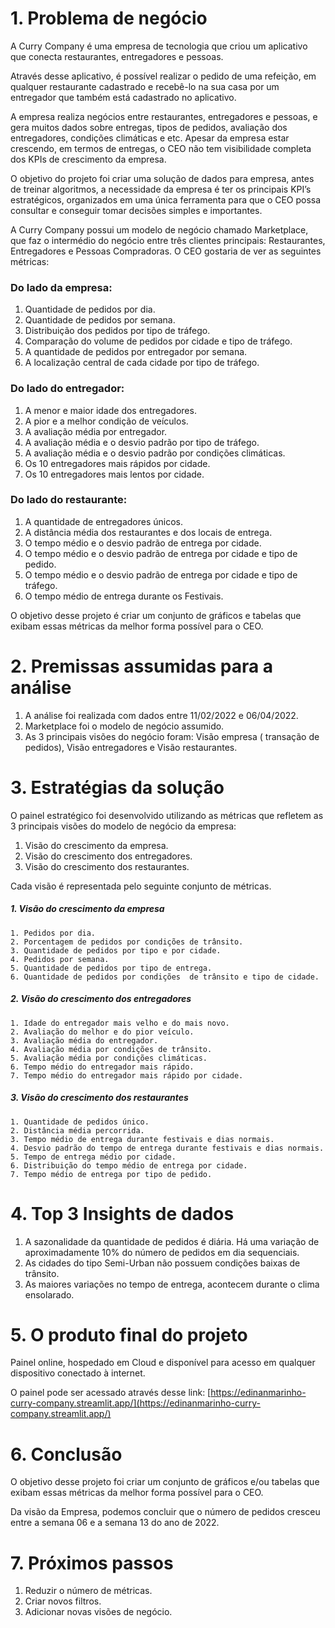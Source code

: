 # 1. Problema de negócio

A Curry Company é uma empresa de tecnologia que criou um aplicativo que conecta restaurantes, entregadores e pessoas.

Através desse aplicativo, é possível realizar o pedido de uma refeição, em qualquer restaurante cadastrado e recebê-lo na sua casa por um entregador que também está cadastrado no aplicativo.

A empresa realiza negócios entre restaurantes, entregadores e pessoas, e gera muitos dados sobre entregas, tipos de pedidos, avaliação dos entregadores, condições climáticas e etc. Apesar da empresa estar crescendo, em termos de entregas, o CEO não tem visibilidade completa dos KPIs de crescimento da empresa.

O objetivo do projeto foi criar uma solução de dados para empresa, antes de treinar algoritmos, a necessidade da empresa é ter os principais KPI’s estratégicos, organizados em uma única ferramenta para que o CEO possa consultar e conseguir tomar decisões simples e importantes.

A Curry Company possui um modelo de negócio chamado Marketplace, que faz o intermédio do negócio entre três clientes principais: Restaurantes, Entregadores e Pessoas Compradoras. O CEO gostaria de ver as seguintes métricas:

### Do lado da empresa:

1. Quantidade de pedidos por dia.
2. Quantidade de pedidos por semana.
3. Distribuição dos pedidos por tipo de tráfego.
4. Comparação do volume de pedidos por cidade e tipo de tráfego. 
5. A quantidade de pedidos por entregador por semana.
6. A localização central de cada cidade por tipo de tráfego.

### Do lado do entregador:

1. A menor e maior idade dos entregadores.
2. A pior e a melhor condição de veículos.
3. A avaliação média por entregador.
4. A avaliação média e o desvio padrão por tipo de tráfego.
5. A avaliação média e o desvio padrão por condições climáticas.
6. Os 10 entregadores mais rápidos por cidade.
7. Os 10 entregadores mais lentos por cidade.

### Do lado do restaurante:

1. A quantidade de entregadores únicos.
2. A distância média dos restaurantes e dos locais de entrega.
3. O tempo médio e o desvio padrão de entrega por cidade.
4. O tempo médio e o desvio padrão de entrega por cidade e tipo de pedido.
5. O tempo médio e o desvio padrão de entrega por cidade e tipo de tráfego.
6. O tempo médio de entrega durante os Festivais.

O objetivo desse projeto é criar um conjunto de gráficos e tabelas que exibam essas métricas da melhor forma possível para o CEO.

# 2. Premissas assumidas para a análise

1. A análise foi realizada com dados entre 11/02/2022 e 06/04/2022.
2. Marketplace foi o modelo de negócio assumido.
3. As 3 principais visões do negócio foram: Visão empresa ( transação de pedidos), Visão entregadores e Visão restaurantes.

# 3. Estratégias da solução

O painel estratégico foi desenvolvido utilizando as métricas que refletem as 3 principais visões do modelo de negócio da empresa:

1. Visão do crescimento da empresa.
2. Visão do crescimento dos entregadores.
3. Visão do crescimento dos restaurantes.

Cada visão é representada pelo seguinte conjunto de métricas.

##### 1. Visão do crescimento da empresa
    1. Pedidos por dia.
    2. Porcentagem de pedidos por condições de trânsito.
    3. Quantidade de pedidos por tipo e por cidade.
    4. Pedidos por semana.
    5. Quantidade de pedidos por tipo de entrega.
    6. Quantidade de pedidos por condições  de trânsito e tipo de cidade.
##### 2. Visão do crescimento dos entregadores
    1. Idade do entregador mais velho e do mais novo.
    2. Avaliação do melhor e do pior veículo.
    3. Avaliação média do entregador.
    4. Avaliação média por condições de trânsito.
    5. Avaliação média por condições climáticas.
    6. Tempo médio do entregador mais rápido.
    7. Tempo médio do entregador mais rápido por cidade.
##### 3. Visão do crescimento dos restaurantes
    1. Quantidade de pedidos único.
    2. Distância média percorrida.
    3. Tempo médio de entrega durante festivais e dias normais.
    4. Desvio padrão do tempo de entrega durante festivais e dias normais.
    5. Tempo de entrega médio por cidade.
    6. Distribuição do tempo médio de entrega por cidade.
    7. Tempo médio de entrega por tipo de pedido.

# 4. Top 3 Insights de dados

  1. A sazonalidade da quantidade de pedidos é diária. Há uma variação de aproximadamente 10% do número de pedidos em dia sequenciais.
  2. As cidades do tipo Semi-Urban não possuem condições baixas de trânsito.
  3. As maiores variações no tempo de entrega, acontecem durante o clima ensolarado. 

# 5. O produto final do projeto

Painel online, hospedado em Cloud e disponível para acesso em qualquer dispositivo conectado à internet.

O painel pode ser acessado através desse link: [https://edinanmarinho-curry-company.streamlit.app/](https://edinanmarinho-curry-company.streamlit.app/)

# 6. Conclusão

O objetivo desse projeto foi criar um conjunto de gráficos e/ou tabelas que exibam essas métricas da melhor forma possível para o CEO.

Da visão da Empresa, podemos concluir que o número de pedidos cresceu entre a semana 06 e a semana 13 do ano de 2022.

# 7. Próximos passos

1. Reduzir o número de métricas.
2. Criar novos filtros.
3. Adicionar novas visões de negócio.
